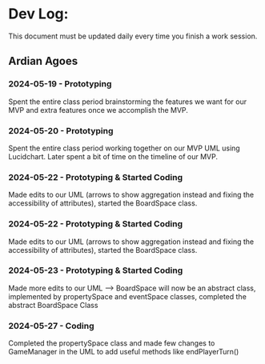 # Dev Log:

This document must be updated daily every time you finish a work session.

## Ardian Agoes 

### 2024-05-19 - Prototyping
Spent the entire class period brainstorming the features we want for our MVP and extra features once we accomplish the MVP. 

### 2024-05-20 - Prototyping
Spent the entire class period working together on our MVP UML using Lucidchart. Later spent a bit of time on the timeline of our MVP. 

### 2024-05-22 - Prototyping & Started Coding
Made edits to our UML (arrows to show aggregation instead and fixing the accessibility of attributes), started the BoardSpace class.

### 2024-05-22 - Prototyping & Started Coding
Made edits to our UML (arrows to show aggregation instead and fixing the accessibility of attributes), started the BoardSpace class.

### 2024-05-23 - Prototyping & Started Coding
Made more edits to our UML --> BoardSpace will now be an abstract class, implemented by propertySpace and eventSpace classes, completed the abstract BoardSpace Class

### 2024-05-27 - Coding
Completed the propertySpace class and made few changes to GameManager in the UML to add useful methods like endPlayerTurn()